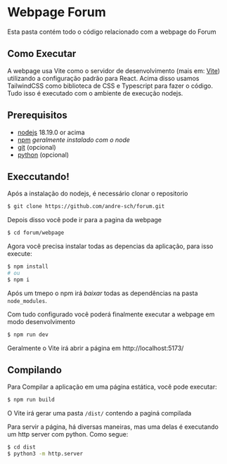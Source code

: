 # Webpage Forum

Esta pasta contém todo o código relacionado com a webpage do Forum

## Como Executar

A webpage usa Vite como o servidor de desenvolvimento (mais em: [Vite](https://vitejs.dev))
utilizando a configuração padrão para React. Acima disso usamos TailwindCSS como biblioteca
de CSS e Typescript para fazer o código. Tudo isso é executado com o ambiente de execução
nodejs.

## Prerequisitos

- [nodejs](https://nodejs.org) 18.19.0 or acima
- [npm](https://npmjs.com) _geralmente instalado com o node_
- [git](https://git-scm.com/) (opcional)
- [python](https://python.org) (opcional)

## Execcutando!

Após a instalação do nodejs, é necessário clonar o repositorio

```sh
$ git clone https://github.com/andre-sch/forum.git
```

Depois disso você pode ir para a pagina da webpage

```sh
$ cd forum/webpage
```

Agora você precisa instalar todas as depencias da aplicação, para isso execute:

```sh
$ npm install
# ou
$ npm i
```

Após um tmepo o npm irá _baixar_ todas as dependências na pasta `node_modules`.

Com tudo configurado você poderá finalmente executar a webpage em modo desenvolvimento

```sh
$ npm run dev
```

Geralmente o Vite irá abrir a página em http://localhost:5173/

## Compilando

Para Compilar a aplicação em uma página estática, você pode executar:

```sh
$ npm run build
```

O Vite irá gerar uma pasta `/dist/` contendo a paginá compilada

Para servir a página, há diversas maneiras, mas uma delas é executando um 
http server com python. Como segue:

```sh
$ cd dist
$ python3 -m http.server
```
